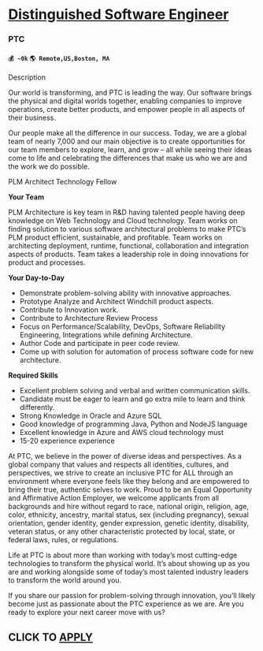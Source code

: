 # [Distinguished Software Engineer](https://www.remotewlb.com/apply/distinguished-software-engineer-79345)  
### PTC  
#### `💰 ~0k` `🌎 Remote,US,Boston, MA`  

Description

Our world is transforming, and PTC is leading the way. Our software brings the physical and digital worlds together, enabling companies to improve operations, create better products, and empower people in all aspects of their business.

Our people make all the difference in our success. Today, we are a global team of nearly 7,000 and our main objective is to create opportunities for our team members to explore, learn, and grow – all while seeing their ideas come to life and celebrating the differences that make us who we are and the work we do possible.

PLM Architect Technology Fellow

 **Your Team**

PLM Architecture is key team in R&D having talented people having deep knowledge on Web Technology and Cloud technology. Team works on finding solution to various software architectural problems to make PTC’s PLM product efficient, sustainable, and profitable. Team works on architecting deployment, runtime, functional, collaboration and integration aspects of products. Team takes a leadership role in doing innovations for product and processes.

 **Your Day-to-Day**

  * Demonstrate problem-solving ability with innovative approaches.
  * Prototype Analyze and Architect Windchill product aspects.
  * Contribute to Innovation work.
  * Contribute to Architecture Review Process
  * Focus on Performance/Scalability, DevOps, Software Reliability Engineering, Integrations while defining Architecture.
  * Author Code and participate in peer code review.
  * Come up with solution for automation of process software code for new architecture.

 **Required Skills**

  * Excellent problem solving and verbal and written communication skills.
  * Candidate must be eager to learn and go extra mile to learn and think differently.
  * Strong Knowledge in Oracle and Azure SQL
  * Good knowledge of programming Java, Python and NodeJS language
  * Excellent knowledge in Azure and AWS cloud technology must
  * 15-20 experience experience

At PTC, we believe in the power of diverse ideas and perspectives. As a global company that values and respects all identities, cultures, and perspectives, we strive to create an inclusive PTC for ALL through an environment where everyone feels like they belong and are empowered to bring their true, authentic selves to work. Proud to be an Equal Opportunity and Affirmative Action Employer, we welcome applicants from all backgrounds and hire without regard to race, national origin, religion, age, color, ethnicity, ancestry, marital status, sex (including pregnancy), sexual orientation, gender identity, gender expression, genetic identity, disability, veteran status, or any other characteristic protected by local, state, or federal laws, rules, or regulations.

Life at PTC is about more than working with today’s most cutting-edge technologies to transform the physical world. It’s about showing up as you are and working alongside some of today’s most talented industry leaders to transform the world around you.

If you share our passion for problem-solving through innovation, you’ll likely become just as passionate about the PTC experience as we are. Are you ready to explore your next career move with us?

  
## CLICK TO [APPLY](https://www.remotewlb.com/apply/distinguished-software-engineer-79345)

